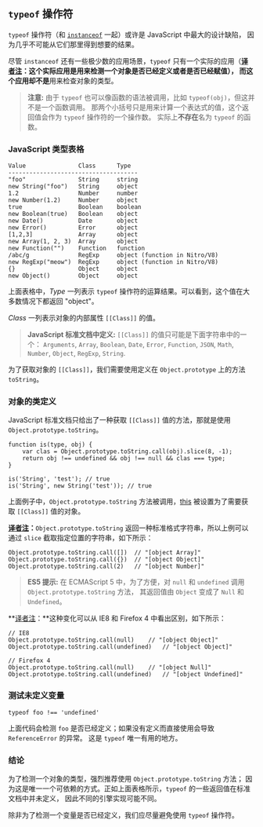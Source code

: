 ﻿## `typeof` 操作符

`typeof` 操作符（和 [`instanceof`](#types.instanceof) 一起）或许是 JavaScript 中最大的设计缺陷，
因为几乎不可能从它们那里得到想要的结果。

尽管 `instanceof` 还有一些极少数的应用场景，`typeof` 只有一个实际的应用（**[译者注][30]：**这个实际应用是用来检测一个对象是否已经定义或者是否已经赋值），
而这个应用却**不是**用来检查对象的类型。

> **注意:** 由于 `typeof` 也可以像函数的语法被调用，比如 `typeof(obj)`，但这并不是一个函数调用。
> 那两个小括号只是用来计算一个表达式的值，这个返回值会作为 `typeof` 操作符的一个操作数。
> 实际上**不存在**名为 `typeof` 的函数。

### JavaScript 类型表格

    Value               Class      Type
    -------------------------------------
    "foo"               String     string
    new String("foo")   String     object
    1.2                 Number     number
    new Number(1.2)     Number     object
    true                Boolean    boolean
    new Boolean(true)   Boolean    object
    new Date()          Date       object
    new Error()         Error      object
    [1,2,3]             Array      object
    new Array(1, 2, 3)  Array      object
    new Function("")    Function   function
    /abc/g              RegExp     object (function in Nitro/V8)
    new RegExp("meow")  RegExp     object (function in Nitro/V8)
    {}                  Object     object
    new Object()        Object     object

上面表格中，*Type* 一列表示 `typeof` 操作符的运算结果。可以看到，这个值在大多数情况下都返回 "object"。

*Class* 一列表示对象的内部属性 `[[Class]]` 的值。

> **JavaScript 标准文档中定义:** `[[Class]]` 的值只可能是下面字符串中的一个：
> `Arguments`, `Array`, `Boolean`, `Date`, `Error`, 
> `Function`, `JSON`, `Math`, `Number`, `Object`, `RegExp`, `String`.

为了获取对象的 `[[Class]]`，我们需要使用定义在 `Object.prototype` 上的方法 `toString`。

### 对象的类定义

JavaScript 标准文档只给出了一种获取 `[[Class]]` 值的方法，那就是使用 `Object.prototype.toString`。

    function is(type, obj) {
        var clas = Object.prototype.toString.call(obj).slice(8, -1);
        return obj !== undefined && obj !== null && clas === type;
    }
    
    is('String', 'test'); // true
    is('String', new String('test')); // true

上面例子中，`Object.prototype.toString` 方法被调用，[this](#function.this) 被设置为了需要获取 `[[Class]]` 值的对象。

**[译者注][30]：**`Object.prototype.toString` 返回一种标准格式字符串，所以上例可以通过 `slice` 截取指定位置的字符串，如下所示：
	
	Object.prototype.toString.call([])	// "[object Array]"
	Object.prototype.toString.call({})	// "[object Object]"
	Object.prototype.toString.call(2)	// "[object Number]"

> **ES5 提示:** 在 ECMAScript 5 中，为了方便，对 `null` 和 `undefined` 调用 `Object.prototype.toString` 方法，
> 其返回值由 `Object` 变成了 `Null` 和 `Undefined`。


**[译者注][30]：**这种变化可以从 IE8 和 Firefox 4 中看出区别，如下所示：
	
	// IE8
	Object.prototype.toString.call(null)	// "[object Object]"
	Object.prototype.toString.call(undefined)	// "[object Object]"
	
	// Firefox 4
	Object.prototype.toString.call(null)	// "[object Null]"
	Object.prototype.toString.call(undefined)	// "[object Undefined]"
	
	
### 测试未定义变量

    typeof foo !== 'undefined'

上面代码会检测 `foo` 是否已经定义；如果没有定义而直接使用会导致 `ReferenceError` 的异常。
这是 `typeof` 唯一有用的地方。


### 结论

为了检测一个对象的类型，强烈推荐使用 `Object.prototype.toString` 方法；
因为这是唯一一个可依赖的方式。正如上面表格所示，`typeof` 的一些返回值在标准文档中并未定义，
因此不同的引擎实现可能不同。

除非为了检测一个变量是否已经定义，我们应尽量避免使用 `typeof` 操作符。


[30]: http://cnblogs.com/sanshi/


